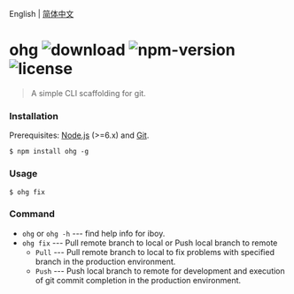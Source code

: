 English | [简体中文](./README.zh-CN.md)

# ohg ![download](https://img.shields.io/npm/dt/ohg.svg) ![npm-version](https://img.shields.io/npm/v/ohg.svg) ![license](https://img.shields.io/npm/l/ohg.svg)
 
> A simple CLI scaffolding for git.

### Installation
Prerequisites: [Node.js](https://nodejs.org/en/) (>=6.x) and [Git](https://git-scm.com/).

```
$ npm install ohg -g
```

### Usage
```
$ ohg fix
```

### Command

* `ohg` or `ohg -h` --- find help info for iboy.
* `ohg fix` --- Pull remote branch to local or Push local branch to remote
    - `Pull` --- Pull remote branch to local to fix problems with specified branch in the production environment.
    - `Push` --- Push local branch to remote for development and execution of git commit completion in the production environment.
